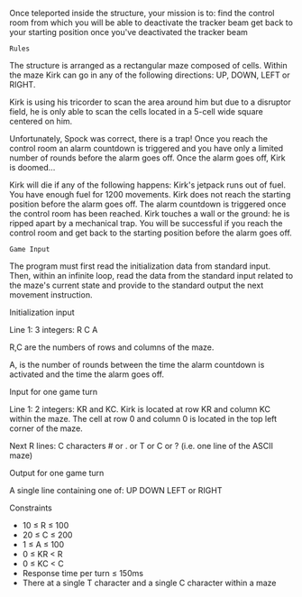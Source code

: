 Once teleported inside the structure, your mission is to:
find the control room from which you will be able to deactivate the tracker beam
get back to your starting position once you've deactivated the tracker beam

 	Rules

The structure is arranged as a rectangular maze composed of cells. Within the maze Kirk can go in any of the following directions: UP, DOWN, LEFT or RIGHT.

Kirk is using his tricorder to scan the area around him but due to a disruptor field, he is only able to scan the cells located in a 5-cell wide square centered on him.

Unfortunately, Spock was correct, there is a trap! Once you reach the control room an alarm countdown is triggered and you have only a limited number of rounds before the alarm goes off. Once the alarm goes off, Kirk is doomed...

Kirk will die if any of the following happens:
Kirk's jetpack runs out of fuel. You have enough fuel for 1200 movements.
Kirk does not reach the starting position before the alarm goes off. The alarm countdown is triggered once the control room has been reached.
Kirk touches a wall or the ground: he is ripped apart by a mechanical trap.
You will be successful if you reach the control room and get back to the starting position before the alarm goes off.

 	Game Input

The program must first read the initialization data from standard input. Then, within an infinite loop, read the data from the standard input related to the maze's current state and provide to the standard output the next movement instruction.

Initialization input

Line 1: 3 integers: R C A

R,C are the numbers of rows and columns of the maze.

A, is the number of rounds between the time the alarm countdown is activated and the time the alarm goes off.

Input for one game turn

Line 1: 2 integers: KR and KC. Kirk is located at row KR and column KC within the maze. The cell at row 0 and column 0 is located in the top left corner of the maze.

Next R lines: C characters  # or  . or  T or  C or  ? (i.e. one line of the ASCII maze)

Output for one game turn

A single line containing one of: UP DOWN LEFT or RIGHT

Constraints
* 10 ≤ R ≤ 100
* 20 ≤ C ≤ 200
* 1 ≤ A ≤ 100
* 0 ≤ KR < R
* 0 ≤ KC < C
* Response time per turn ≤ 150ms
* There at a single T character and a single C character within a maze